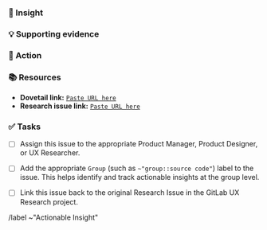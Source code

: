<!-- Actionable insights must recommend an action that needs to take place. An actionable insight both defines the _insight_ and clearly calls out _action_ or next step required to improve based on the result of the research observation or data. Actionable insights are tracked over time and will include follow-up.-->

### :mag_right: Insight
<!-- Describe the insight itself: often the problem, finding, or observation. _What_ is currently happening? -->

### :bulb: Supporting evidence
<!-- Describe _why_ the problem is happening, or more details behind the finding or observation. Try to include quotes or specific data collected. Feel free to link the Actionable insight from Dovetail here if applicable instead of retyping details. -->

### :dart: Action
<!--Describe the next step or action that needs to take place as a result of the research. The action should be clearly defined, achievable, and directly tied back to the insight. Make sure to use directive terminology, such as: conduct, explore, redesign, etc. _How_ do we take a step toward improving the experience? -->

### :books: Resources
 
- **Dovetail link:** [`Paste URL here`](url)
- **Research issue link:** [`Paste URL here`](url)

### :white_check_mark: Tasks
- [ ] Assign this issue to the appropriate Product Manager, Product Designer, or UX Researcher.
- [ ] Add the appropriate `Group` (such as `~"group::source code"`) label to the issue.  This helps identify and track actionable insights at the group level.
- [ ] Link this issue back to the original Research Issue in the GitLab UX Research project.



/label ~"Actionable Insight"

